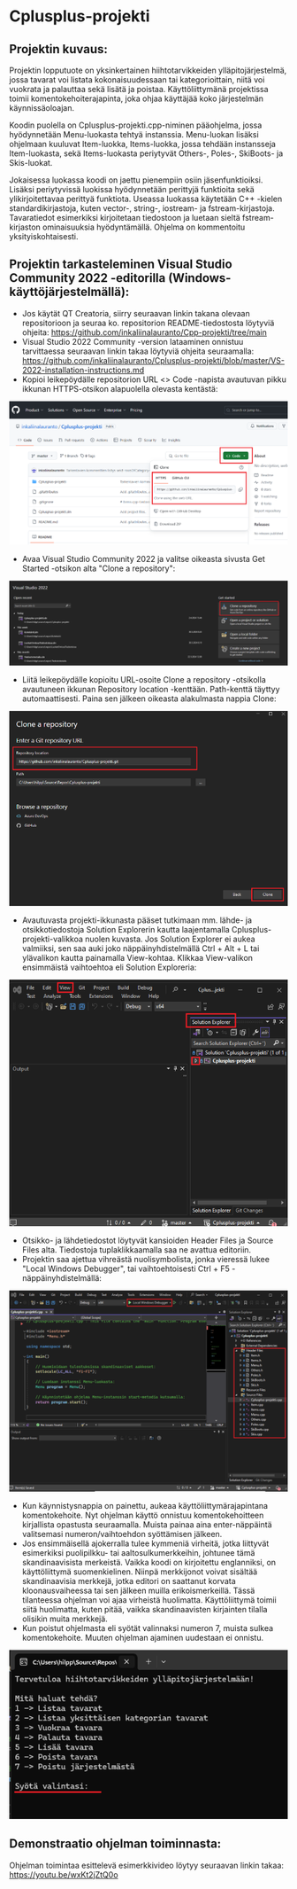 # Cplusplus-projekti

## Projektin kuvaus:

Projektin lopputuote on yksinkertainen hiihtotarvikkeiden ylläpitojärjestelmä, jossa tavarat voi listata kokonaisuudessaan tai kategorioittain, niitä voi vuokrata ja palauttaa sekä lisätä ja poistaa. Käyttöliittymänä projektissa toimii komentokehoiterajapinta, joka ohjaa käyttäjää koko järjestelmän käynnissäoloajan.

Koodin puolella on Cplusplus-projekti.cpp-niminen pääohjelma, jossa hyödynnetään Menu-luokasta tehtyä instanssia. Menu-luokan lisäksi ohjelmaan kuuluvat Item-luokka, Items-luokka, jossa tehdään instansseja Item-luokasta, sekä Items-luokasta periytyvät Others-, Poles-, SkiBoots- ja Skis-luokat.

Jokaisessa luokassa koodi on jaettu pienempiin osiin jäsenfunktioiksi. Lisäksi periytyvissä luokissa hyödynnetään perittyjä funktioita sekä ylikirjoitettavaa perittyä funktiota. Useassa luokassa käytetään C++ -kielen standardikirjastoja, kuten vector-, string-, iostream- ja fstream-kirjastoja. Tavaratiedot esimerkiksi kirjoitetaan tiedostoon ja luetaan sieltä fstream-kirjaston ominaisuuksia hyödyntämällä. Ohjelma on kommentoitu yksityiskohtaisesti.

## Projektin tarkasteleminen Visual Studio Community 2022 -editorilla (Windows-käyttöjärjestelmällä):

- Jos käytät QT Creatoria, siirry seuraavan linkin takana olevaan repositorioon ja seuraa ko. repositorion README-tiedostosta löytyviä ohjeita: https://github.com/inkaliinalauranto/Cpp-projekti/tree/main
- Visual Studio 2022 Community -version lataaminen onnistuu tarvittaessa seuraavan linkin takaa löytyviä ohjeita seuraamalla: https://github.com/inkaliinalauranto/Cplusplus-projekti/blob/master/VS-2022-installation-instructions.md
- Kopioi leikepöydälle repositorion URL <> Code -napista avautuvan pikku ikkunan HTTPS-otsikon alapuolella olevasta kentästä:

![alt text](ohjekuva-1.png)

- Avaa Visual Studio Community 2022 ja valitse oikeasta sivusta Get Started -otsikon alta "Clone a repository":

![alt text](ohjekuva-2.png)

- Liitä leikepöydälle kopioitu URL-osoite Clone a repository -otsikolla avautuneen ikkunan Repository location -kenttään. Path-kenttä täyttyy automaattisesti. Paina sen jälkeen oikeasta alakulmasta nappia Clone:

![alt text](ohjekuva-3.png)

- Avautuvasta projekti-ikkunasta pääset tutkimaan mm. lähde- ja otsikkotiedostoja Solution Explorerin kautta laajentamalla Cplusplus-projekti-valikkoa nuolen kuvasta. Jos Solution Explorer ei aukea valmiiksi, sen saa auki joko näppäinyhdistelmällä Ctrl + Alt + L tai ylävalikon kautta painamalla View-kohtaa. Klikkaa View-valikon ensimmäistä vaihtoehtoa eli Solution Exploreria:

![alt text](ohjekuva-4.png)

- Otsikko- ja lähdetiedostot löytyvät kansioiden Header Files ja Source Files alta. Tiedostoja tuplaklikkaamalla saa ne avattua editoriin.
- Projektin saa ajettua vihreästä nuolisymbolista, jonka vieressä lukee "Local Windows Debugger", tai vaihtoehtoisesti Ctrl + F5 -näppäinyhdistelmällä:

![alt text](ohjekuva-5.png)

- Kun käynnistysnappia on painettu, aukeaa käyttöliittymärajapintana komentokehoite. Nyt ohjelman käyttö onnistuu komentokehoitteen kirjallista opastusta seuraamalla. Muista painaa aina enter-näppäintä valitsemasi numeron/vaihtoehdon syöttämisen jälkeen.
- Jos ensimmäisellä ajokerralla tulee kymmeniä virheitä, jotka liittyvät esimerkiksi puolipilkku- tai aaltosulkumerkkeihin, johtunee tämä skandinaavisista merkeistä. Vaikka koodi on kirjoitettu englanniksi, on käyttöliittymä suomenkielinen. Niinpä merkkijonot voivat sisältää skandinaavisia merkkejä, jotka editori on saattanut korvata kloonausvaiheessa tai sen jälkeen muilla erikoismerkeillä. Tässä tilanteessa ohjelman voi ajaa virheistä huolimatta. Käyttöliittymä toimii siitä huolimatta, kuten pitää, vaikka skandinaavisten kirjainten tilalla olisikin muita merkkejä.
- Kun poistut ohjelmasta eli syötät valinnaksi numeron 7, muista sulkea komentokehoite. Muuten ohjelman ajaminen uudestaan ei onnistu.

![alt text](ohjekuva-6.png)

## Demonstraatio ohjelman toiminnasta:

Ohjelman toimintaa esittelevä esimerkkivideo löytyy seuraavan linkin takaa: https://youtu.be/wxKt2jZtQ0o

